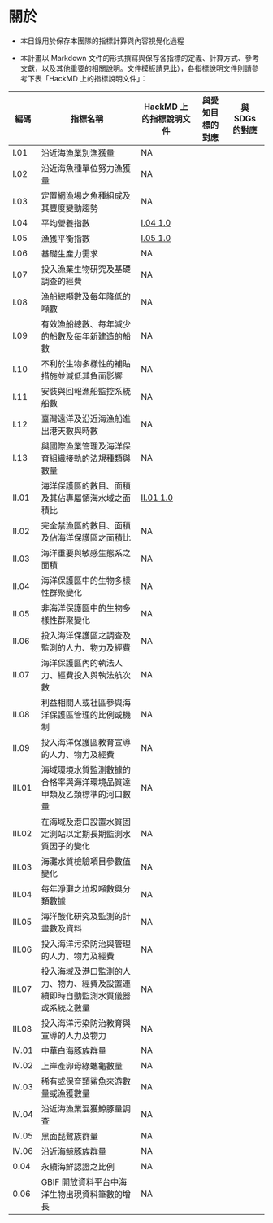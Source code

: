 ﻿# 關於

* 本目錄用於保存本團隊的指標計算與內容視覺化過程

* 本計畫以 Markdown 文件的形式撰寫與保存各指標的定義、計算方式、參考文獻，以及其他重要的相關說明。文件模板請見[此](https://hackmd.io/38faQa0CSFGqeLx9t188yA)），各指標說明文件則請參考下表「HackMD 上的指標說明文件」：

|編碼|指標名稱|HackMD 上的指標說明文件|與愛知目標的對應|與 SDGs 的對應
|---|---|---|---|---|
|I.01|沿近海漁業別漁獲量|NA
|I.02|沿近海魚種單位努力漁獲量|NA
|I.03|定置網漁場之魚種組成及其豐度變動趨勢|NA
|I.04|平均營養指數|[I.04 1.0](https://hackmd.io/9AQmWynKTHSt6bjkyf1aug)
|I.05|漁獲平衡指數|[I.05 1.0](https://hackmd.io/V7vrPXr4SKSndl6D-ejQXQ)
|I.06|基礎生產力需求|NA
|I.07|投入漁業生物研究及基礎調查的經費|NA
|I.08|漁船總噸數及每年降低的噸數|NA
|I.09|有效漁船總數、每年減少的船數及每年新建造的船數|NA
|I.10|不利於生物多樣性的補貼措施並減低其負面影響|NA
|I.11|安裝與回報漁船監控系統船數|NA
|I.12|臺灣遠洋及沿近海漁船進出港天數與時數|NA
|I.13|與國際漁業管理及海洋保育組織接軌的法規種類與數量|NA
|II.01|海洋保護區的數目、面積及其佔專屬領海水域之面積比|[II.01 1.0](https://hackmd.io/Xz1ACdBIQk-8HHmtp85t9A)
|II.02|完全禁漁區的數目、面積及佔海洋保護區之面積比|NA
|II.03|海洋重要與敏感生態系之面積|NA
|II.04|海洋保護區中的生物多樣性群聚變化|NA
|II.05|非海洋保護區中的生物多樣性群聚變化|NA
|II.06|投入海洋保護區之調查及監測的人力、物力及經費|NA
|II.07|海洋保護區內的執法人力、經費投入與執法航次數|NA
|II.08|利益相關人或社區參與海洋保護區管理的比例或機制|NA
|II.09|投入海洋保護區教育宣導的人力、物力及經費|NA
|III.01|海域環境水質監測數據的合格率與海洋環境品質達甲類及乙類標準的河口數量|NA
|III.02|在海域及港口設置水質固定測站以定期長期監測水質因子的變化|NA
|III.03|海灘水質檢驗項目參數值變化|NA
|III.04|每年淨灘之垃圾噸數與分類數據|NA
|III.05|海洋酸化研究及監測的計畫數及資料|NA
|III.06|投入海洋污染防治與管理的人力、物力及經費|NA
|III.07|投入海域及港口監測的人力、物力、經費及設置連續即時自動監測水質儀器或系統之數量|NA
|III.08|投入海洋污染防治教育與宣導的人力及物力|NA
|IV.01|中華白海豚族群量|NA
|IV.02|上岸產卵母綠蠵龜數量|NA
|IV.03|稀有或保育類鯊魚來游數量或漁獲數量|NA
|IV.04|沿近海漁業混獲鯨豚量調查|NA
|IV.05|黑面琵鷺族群量|NA
|IV.06|沿近海鯨豚族群量|NA
|0.04|永續海鮮認證之比例|NA
|0.06|GBIF 開放資料平台中海洋生物出現資料筆數的增長|NA

